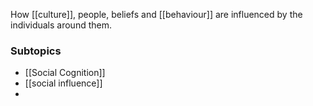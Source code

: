 How [[culture]], people, beliefs and [[behaviour]] are influenced by the individuals around them. 

### Subtopics
- [[Social Cognition]]
- [[social influence]]
- 